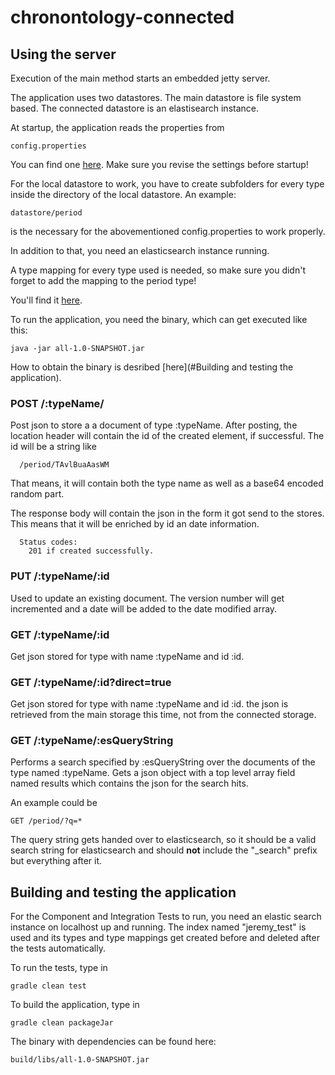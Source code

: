 # chronontology-connected

## Using the server

Execution of the main method starts an embedded 
jetty server.

The application uses two datastores. The main datastore is
file system based. The connected datastore is an elastisearch instance.

At startup, the application reads the properties from 

```
config.properties
```

You can find one [here](config.properties). Make sure you revise the settings before startup!

For the local datastore to work, you have to create subfolders for every type 
inside the directory of the local datastore. An example:

```
datastore/period
```

is the necessary for the abovementioned config.properties to work properly.

In addition to that, you need an elasticsearch instance running.

A type mapping for every type used is needed, so make sure 
you didn't forget to add the mapping to the period type!
 
You'll find it [here](src/main/resources/mapping.json).

To run the application, you need the binary, which can get executed like this:

```
java -jar all-1.0-SNAPSHOT.jar
```

How to obtain the binary is desribed [here](#Building and testing the application).

### POST /:typeName/

Post json to store a a document of type :typeName.
After posting, the location header will contain the id of 
the created element, if successful. The id will be a string like

```
  /period/TAvlBuaAasWM
```  
  
That means, it will contain both the type name as well as a 
base64 encoded random part.

The response body will contain the json in the form it got send
to the stores. This means that it will be enriched by id an date information.

```
  Status codes: 
    201 if created successfully.
```

### PUT /:typeName/:id

Used to update an existing document. The version number will get incremented
and a date will be added to the date modified array.

### GET /:typeName/:id

Get json stored for type with name :typeName and id :id.

### GET /:typeName/:id?direct=true

Get json stored for type with name :typeName and id :id. the json is retrieved from 
the main storage this time, not from the connected storage.

### GET /:typeName/:esQueryString

Performs a search specified by :esQueryString 
over the documents of the type named :typeName.
Gets a json object with a top level array field named results which
contains the json for the search hits. 

An example could be

```
GET /period/?q=*
```

The query string gets handed over to elasticsearch, so it 
should be a valid search string for elasticsearch
and should **not** include the "_search" prefix but everything after it.

## Building and testing the application

For the Component and Integration Tests to run, you need an elastic search 
instance on localhost up and running. The index named "jeremy_test" 
is used and its types and type mappings get created before and deleted after the tests automatically.

To run the tests, type in
```
gradle clean test
```

To build the application, type in

```
gradle clean packageJar
```

The binary with dependencies can be found here:

```
build/libs/all-1.0-SNAPSHOT.jar
```



